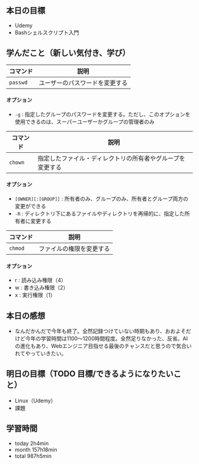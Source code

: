 ## 本日の目標
- Udemy
- Bashシェルスクリプト入門

## 学んだこと（新しい気付き、学び）
| コマンド | 説明                           |
|----------|--------------------------------|
| `passwd`   | ユーザーのパスワードを変更する   |
#### オプション
- `-g`  : 指定したグループのパスワードを変更する。ただし、このオプションを使用できるのは、スーパーユーザーかグループの管理者のみ

| コマンド   | 説明                           |
|------------|--------------------------------|
| `chown`    | 指定したファイル・ディレクトリの所有者やグループを変更する  |
#### オプション
- `[OWNER][:[GROUP]]`  : 所有者のみ、グループのみ、所有者とグループ両方の変更ができる
- `-R`  : ディレクトリ下にあるファイルやディレクトリを再帰的に、指定した所有者に変更する

| コマンド     | 説明                                   |
|--------------|----------------------------------------|
| `chmod`    | ファイルの権限を変更する    |
#### オプション
- r : 読み込み権限（4）
- w : 書き込み権限（2）
- x : 実行権限（1）

## 本日の感想
- なんだかんだで今年も終了。全然記録つけていない時期もあり、おおよそだけど今年の学習時間は1100〜1200時間程度。全然足りなかった、反省。AIの進化もあり、Webエンジニア目指せる最後のチャンスだと思うので気合いれてやっていきたい。

## 明日の目標（TODO 目標/できるようになりたいこと）
- Linux（Udemy）
- 課題

## 学習時間
- today 2h4min
- month 157h18min
- total 987h5min
